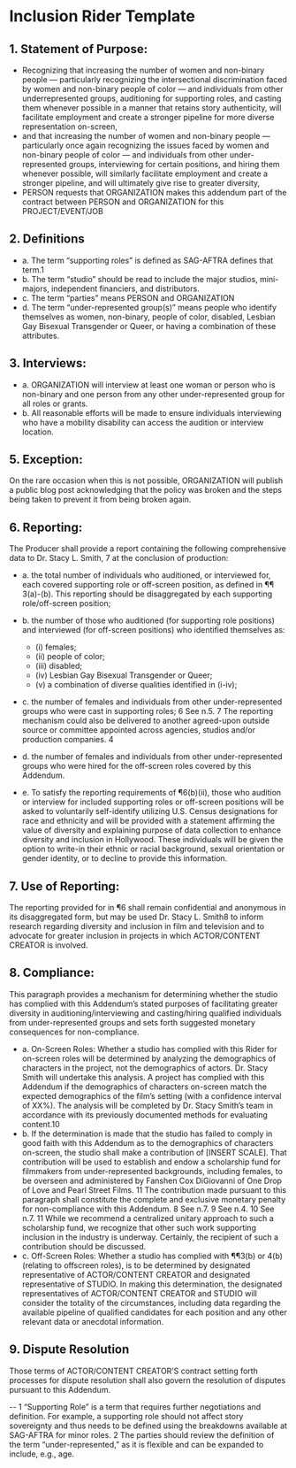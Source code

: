 # Inclusion Rider Template

## 1. Statement of Purpose:
* Recognizing that increasing the number of women and non-binary people — particularly recognizing the
intersectional discrimination faced by women and non-binary people of color — and individuals from other underrepresented
groups, auditioning for supporting roles, and casting them whenever possible in a manner that retains story authenticity, will facilitate employment and create a stronger pipeline for more diverse representation on-screen,
* and that increasing the number of women and non-binary people — particularly once again recognizing the issues
faced by women and non-binary people of color — and individuals from other under-represented groups, interviewing for certain positions, and hiring them whenever possible, will similarly facilitate employment and create a stronger pipeline, and will ultimately give rise to greater diversity, 
* PERSON requests that ORGANIZATION makes this addendum part of the contract between PERSON and ORGANIZATION for this PROJECT/EVENT/JOB

## 2. Definitions
  * a. The term “supporting roles” is defined as SAG-AFTRA defines that term.1
  * b. The term “studio” should be read to include the major studios, mini-majors,
independent financiers, and distributors.
  * c. The term “parties” means PERSON and ORGANIZATION
  * d. The term “under-represented group(s)” means people who identify themselves as
women, non-binary, people of color, disabled, Lesbian Gay Bisexual Transgender or Queer, or having a
combination of these attributes.

## 3. Interviews:

  * a. ORGANIZATION will interview at least one woman or person who is non-binary and one person from any other under-represented group for all roles or grants.
  * b. All reasonable efforts will be made to ensure individuals interviewing who have a mobility disability can access the audition or interview location.

## 5. Exception:
On the rare occasion when this is not possible, ORGANIZATION will publish a public blog post acknowledging that the policy was broken and the steps being taken to prevent it from being broken again. 

## 6. Reporting:
The Producer shall provide a report containing the following comprehensive data to
Dr. Stacy L. Smith,
7 at the conclusion of production:
 * a. the total number of individuals who auditioned, or interviewed for, each covered
supporting role or off-screen position, as defined in ¶¶ 3(a)-(b). This reporting should be disaggregated
by each supporting role/off-screen position;
 * b. the number of those who auditioned (for supporting role positions) and interviewed (for
off-screen positions) who identified themselves as:
   * (i) females;
   * (ii) people of color;
   * (iii) disabled;
   * (iv) Lesbian Gay Bisexual Transgender or Queer;
   * (v) a combination of diverse qualities identified in (i-iv);
 * c. the number of females and individuals from other under-represented groups who were
cast in supporting roles;
 6 See n.5. 7 The reporting mechanism could also be delivered to another agreed-upon outside source or committee
appointed across agencies, studios and/or production companies.
4

 * d. the number of females and individuals from other under-represented groups who were
hired for the off-screen roles covered by this Addendum.
 * e. To satisfy the reporting requirements of ¶6(b)(ii), those who audition or interview for
included supporting roles or off-screen positions will be asked to voluntarily self-identify utilizing U.S.
Census designations for race and ethnicity and will be provided with a statement affirming the value of
diversity and explaining purpose of data collection to enhance diversity and inclusion in Hollywood.
These individuals will be given the option to write-in their ethnic or racial background, sexual orientation
or gender identity, or to decline to provide this information.

## 7. Use of Reporting:
The reporting provided for in ¶6 shall remain confidential and anonymous in
its disaggregated form, but may be used Dr. Stacy L. Smith8 to inform research regarding diversity and
inclusion in film and television and to advocate for greater inclusion in projects in which
ACTOR/CONTENT CREATOR is involved.

## 8. Compliance:
This paragraph provides a mechanism for determining whether the studio has
complied with this Addendum’s stated purposes of facilitating greater diversity in
auditioning/interviewing and casting/hiring qualified individuals from under-represented groups and
sets forth suggested monetary consequences for non-compliance.
 * a. On-Screen Roles: Whether a studio has complied with this Rider for on-screen roles will
be determined by analyzing the demographics of characters in the project, not the demographics of
actors. Dr. Stacy Smith will undertake this analysis. A project has complied with this Addendum if the
demographics of characters on-screen match the expected demographics of the film’s setting (with a
confidence interval of XX%).
The analysis will be completed by Dr. Stacy Smith’s team in accordance
with its previously documented methods for evaluating content.10
 * b. If the determination is made that the studio has failed to comply in good faith with this
Addendum as to the demographics of characters on-screen, the studio shall make a contribution of
[INSERT SCALE]. That contribution will be used to establish and endow a scholarship fund for filmmakers
from under-represented backgrounds, including females, to be overseen and administered by Fanshen
Cox DiGiovanni of One Drop of Love and Pearl Street Films.
11 The contribution made pursuant to this
paragraph shall constitute the complete and exclusive monetary penalty for non-compliance with this
Addendum.
 8 See n.7. 9 See n.4. 10 See n.7. 11 While we recommend a centralized unitary approach to such a scholarship fund, we recognize that other such
work supporting inclusion in the industry is underway. Certainly, the recipient of such a contribution should be
discussed.
 * c. Off-Screen Roles: Whether a studio has complied with ¶¶3(b) or 4(b) (relating to offscreen
roles), is to be determined by designated representative of ACTOR/CONTENT CREATOR and
designated representative of STUDIO. In making this determination, the designated representatives of
ACTOR/CONTENT CREATOR and STUDIO will consider the totality of the circumstances, including data
regarding the available pipeline of qualified candidates for each position and any other relevant data or
anecdotal information.
## 9. Dispute Resolution
Those terms of ACTOR/CONTENT CREATOR’S contract setting forth
processes for dispute resolution shall also govern the resolution of disputes pursuant to this Addendum. 

--
1 “Supporting Role” is a term that requires further negotiations and definition. For example, a supporting role
should not affect story sovereignty and thus needs to be defined using the breakdowns available at SAG-AFTRA for
minor roles.
2 The parties should review the definition of the term “under-represented,” as it is flexible and can be expanded to
include, e.g., age.
